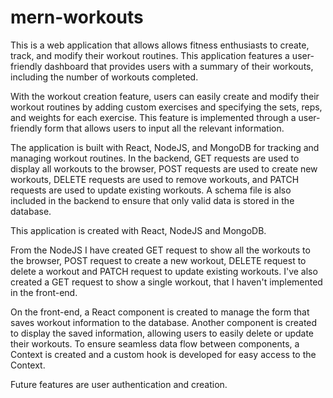 # mern-workouts

This is a web application that allows allows fitness enthusiasts to create, track, and modify their workout routines. This application features a user-friendly dashboard that provides users with a summary of their workouts, including the number of workouts completed.

With the workout creation feature, users can easily create and modify their workout routines by adding custom exercises and specifying the sets, reps, and weights for each exercise. This feature is implemented through a user-friendly form that allows users to input all the relevant information.

The application is built with React, NodeJS, and MongoDB for tracking and managing workout routines. In the backend, GET requests are used to display all workouts to the browser, POST requests are used to create new workouts, DELETE requests are used to remove workouts, and PATCH requests are used to update existing workouts. A schema file is also included in the backend to ensure that only valid data is stored in the database.

This application is created with React, NodeJS and MongoDB. 

From the NodeJS I have created GET request to show all the workouts to the browser, POST request to create a new workout, DELETE request to delete a workout and PATCH request to update existing workouts. I've also created a GET request to show a single workout, that I haven't implemented in the front-end.

On the front-end, a React component is created to manage the form that saves workout information to the database. Another component is created to display the saved information, allowing users to easily delete or update their workouts. To ensure seamless data flow between components, a Context is created and a custom hook is developed for easy access to the Context.

Future features are user authentication and creation.
